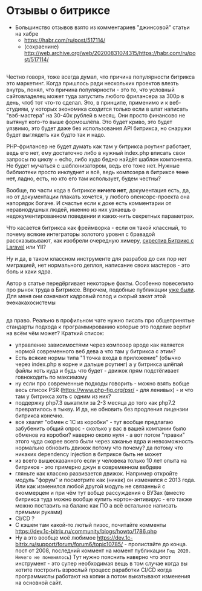 # Отзывы о битриксе

* Большинство отзывов взято из комментариев "джинсовой" статьи на хабре
  - https://habr.com/ru/post/517114/
  - (сохраенине) http://web.archive.org/web/20200831074315/https://habr.com/ru/post/517114/
 
## 
Честно говоря, тоже всегда думал, что причина популярности битрикса это маркетинг.
Когда пришлось ради нескольких проектов влезть внутрь, понял, что причина популярности - это то, что условный сайтовладелец может туда запустить любого фрилансера за 300р в день, чтоб тот что-то сделал. Это, в принципе, применимо и к веб-студиям, у которых экономика сходится только если в штат написать "вэб-мастера" на 30-40к рублей в месяц. Они просто финансово не вытянут кого-то выше формошлёпа.
Это будет криво, это будет уязвимо, это будет даже без использования API битрикса, но снаружи будет выглядеть как будто так и надо.

PHP-фрилансер не будет думать как там у битрикса роутинг работает, ведь его нет, ему достаточно либо в нужный index.php вписать свои запросы по циклу + echo, либо худо бедно найдёт шаблон компонента.
Не будет мучаться с шаблонизатором, ведь его тоже нет.
Нужные библиотеки просто инклуднет и всё, ведь композера в битриксе <s>тоже нет</s>, ладно, есть, но кто его там использует, будем честны?

Вообще, по части кода в битриксе <b>ничего нет</b>, документация есть, да, но от документации плакать хочется, у любого опенсорс-проекта она напорядок богаче.
И счастье если к доке есть комментарии от неравнодушных людей, именно из них узнаешь о недокументированном поведении и каких-нить секретных параметрах.

Что касается битрикса как фреймворка - если он такой классный, то почему всякие интеграторы золотого уровня с бравадой рассказывывают, как изобрели очередную химеру, <a href="https://blog.sibirix.ru/amp/2019/09/16/bitrix-or-framework/">скрестив Битрикс с Laravel</a> или YII?

Ну и да, в таком классном инструменте для разрабов до сих пор нет миграцией, нет нормального деплоя, написание своих мастеров - это боль и хаки ядра.

Автор в статье передёргивает некоторые факты.
Особенно повеселило про рынок труда в Битриксе.
Впрочем, подобные публикации <a href="https://vc.ru/hr/116578-samye-vostrebovannye-razrabotchiki-v-digital-agentstvah">уже были</a>. Для меня они означают кадровый голод и скорый закат этой <s>эко</s>какахосистемы

## 
да право. Реально в профильном чате нужно писать про общепринятые стандарты подхода к программированию которые это поделие вертит на всём чём может?  Краткий список:
- управление зависимостями через композер вроде как является нормой современного веб дева а что там у битрикса с этим?
- Есть всякие нормы типа "1 точка входа в приложение" (обычно через index.php в корне и дальше роутинг) а у битрикса шлёпай файлы хоть куда и будь что будет - движок прям подстёгивает говнокодить по максимому
- ну если про современные подходы говорить - можно взять вобще весь список PSR (https://www.php-fig.org/psr/ - для ленивых) - и что там у битрикса хоть с одним из них?
- поддержку php7.3 выкатили за 2-3 месяца до того как php7.2 превратилось в тыкву. И да, не обновить без продления лицензии битрикса конечно.
- все хвалят "обмен с 1С из коробки" - тут вообще предлагаю забубенить общий опрос - сколько у вас в вашей компании было обменов из коробки? наверно около нуля - а вот потом "правки" этого чуда скорее всего были через хаканье ядра и невозможность нормально обновить движок потому что почему? да потому что никаких dependency injection в битриксе быть не может
- из всего вышесказанного если у человека только 10 лет опыта на битриксе - это примерно джун в современном вебдеве
- гляньте как классно развивается движок. Например откройте модуль "форум" и посмотрите как (никак) он изменился с 2013 года. Или как изменился любой другой модуль не связанный с екоммерцем и при чём тут вобще рассуждения о ВУЗах (вместо битрикса туда можно вообще купить нортон-антивирус - его также можно поставить на баланс как ПО а всё остальное написать прямыми руками)
- CI/CD ?
- С кэшем там какой-то лютый пизос, почитайте комменты https://dev.1c-bitrix.ru/community/blogs/howto/1786.php
- Ну а это вообще моё любимое https://dev.1c-bitrix.ru/support/forum/forum6/topic10785/ - пролистайте до конца. пост от 2008, последний коммент на момент публикации `Год 2020. Ничего не поменялось`) Тут нужно пояснить наверно что этот инструмент - это супер необходимая вещь в том случае когда вы хотите построить взрослый процесс раработки CI/CD  когда программисты работают на копии а потом выкатывают изменения на основной сайт.

##
